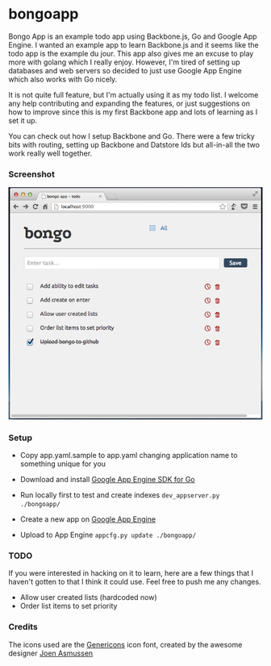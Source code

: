 bongoapp
========

Bongo App is an example todo app using Backbone.js, Go and Google App Engine. I wanted an example app to learn Backbone.js and it seems like the todo app is the example du jour. This app also gives me an excuse to play more with golang which I really enjoy. However, I'm tired of setting up databases and web servers so decided to just use Google App Engine which also works with Go nicely.

It is not quite full feature, but I'm actually using it as my todo list. I welcome any help contributing and expanding the features, or just suggestions on how to improve since this is my first Backbone app and lots of learning as I set it up.

You can check out how I setup Backbone and Go. There were a few tricky bits with routing, setting up Backbone and Datstore Ids but all-in-all the two work really well together.

### Screenshot

![Bongoapp Screenshot](/static/bongo-screenshot.png)

### Setup

* Copy app.yaml.sample to app.yaml changing application name to something unique for you

* Download and install [Google App Engine SDK for Go](https://developers.google.com/appengine/downloads)

* Run locally first to test and create indexes
	`dev_appserver.py ./bongoapp/`

* Create a new app on [Google App Engine](http://appengine.google.com/)

* Upload to App Engine
	`appcfg.py update ./bongoapp/`


### TODO

If you were interested in hacking on it to learn, here are a few things that I haven't gotten to that I think it could use. Feel free to push me any changes.


* Allow user created lists (hardcoded now)
* Order list items to set priority


### Credits

The icons used are the [Genericons](http://genericons.com/) icon font, created by the awesome designer [Joen Asmussen](http://noscope.com)



